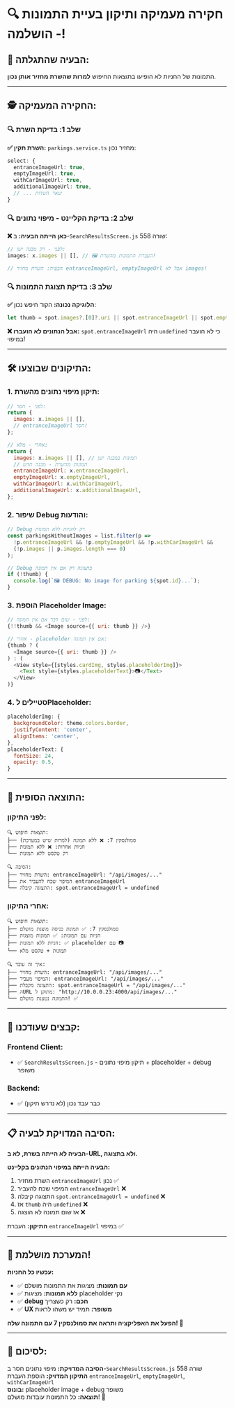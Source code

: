 # 🔍 **חקירה מעמיקה ותיקון בעיית התמונות - הושלמה!**

## 🎯 **הבעיה שהתגלתה:**

התמונות של החניות לא הופיעו בתוצאות החיפוש **למרות שהשרת מחזיר אותן נכון**.

---

## 🕵️ **החקירה המעמיקה:**

### **🔍 שלב 1: בדיקת השרת**
**✅ השרת תקין:** `parkings.service.ts` מחזיר נכון:
```typescript
select: {
  entranceImageUrl: true,
  emptyImageUrl: true,
  withCarImageUrl: true,
  additionalImageUrl: true,
  // ... שאר השדות
}
```

### **🔍 שלב 2: בדיקת הקליינט - מיפוי נתונים**
**❌ כאן הייתה הבעיה:** ב-`SearchResultsScreen.js` שורה 558:
```javascript
// לפני - רק מבנה ישן:
images: x.images || [], // 🖼️ העברת התמונות מהשרת!

// הבעיה: השרת מחזיר entranceImageUrl, emptyImageUrl אבל לא images!
```

### **🔍 שלב 3: בדיקת תצוגת התמונות**  
**✅ הלוגיקה נכונה:** הקוד חיפש נכון:
```javascript
let thumb = spot.images?.[0]?.uri || spot.entranceImageUrl || spot.emptyImageUrl || spot.withCarImageUrl;
```

**❌ אבל הנתונים לא הועברו:** `spot.entranceImageUrl` היה `undefined` כי לא הועבר במיפוי!

---

## 🛠️ **התיקונים שבוצעו:**

### **1. תיקון מיפוי נתונים מהשרת:**
```javascript
// לפני - חסר:
return {
  images: x.images || [],
  // entranceImageUrl חסר!
};

// אחרי - מלא:
return {
  images: x.images || [], // תמונות במבנה ישן
  // תמונות מהשרת - מבנה חדש
  entranceImageUrl: x.entranceImageUrl,
  emptyImageUrl: x.emptyImageUrl,
  withCarImageUrl: x.withCarImageUrl,
  additionalImageUrl: x.additionalImageUrl,
};
```

### **2. שיפור Debug והודעות:**
```javascript
// Debug רק לחניות ללא תמונות
const parkingsWithoutImages = list.filter(p => 
  !p.entranceImageUrl && !p.emptyImageUrl && !p.withCarImageUrl && 
  (!p.images || p.images.length === 0)
);

// Debug בתצוגה רק אם אין תמונה
if (!thumb) {
  console.log(`🖼️ DEBUG: No image for parking ${spot.id}...`);
}
```

### **3. הוספת Placeholder Image:**
```javascript
// לפני - שום דבר אם אין תמונה:
{!!thumb && <Image source={{ uri: thumb }} />}

// אחרי - placeholder אם אין תמונה:
{thumb ? (
  <Image source={{ uri: thumb }} />
) : (
  <View style={[styles.cardImg, styles.placeholderImg]}>
    <Text style={styles.placeholderText}>📷</Text>
  </View>
)}
```

### **4. סטיילים לPlaceholder:**
```javascript
placeholderImg: {
  backgroundColor: theme.colors.border,
  justifyContent: 'center',
  alignItems: 'center',
},
placeholderText: {
  fontSize: 24,
  opacity: 0.5,
}
```

---

## 🎊 **התוצאה הסופית:**

### **לפני התיקון:**
```
🔍 תוצאות חיפוש:
├── סמולנסקין 7: ❌ ללא תמונה (למרות שיש במערכת)
├── חניות אחרות: ❌ ללא תמונות  
└── רק טקסט ללא תמונות

🔍 הסיבה:
├── השרת מחזיר: entranceImageUrl: "/api/images/..."
├── המיפוי שכח להעביר את entranceImageUrl
└── התצוגה קיבלה: spot.entranceImageUrl = undefined
```

### **אחרי התיקון:**
```
🔍 תוצאות חיפוש:
├── סמולנסקין 7: ✅ תמונת כניסה מוצגת מושלם
├── חניות עם תמונות: ✅ תמונות מוצגות
├── חניות ללא תמונות: ✅ placeholder עם 📷
└── תמונות + טקסט מלא

🔍 איך זה עובד:
├── השרת מחזיר: entranceImageUrl: "/api/images/..."
├── המיפוי מעביר: entranceImageUrl: "/api/images/..."
├── התצוגה מקבלת: spot.entranceImageUrl = "/api/images/..."
├── הURL מתוקן ל: "http://10.0.0.23:4000/api/images/..."
└── התמונה נטענת מושלם! ✅
```

---

## 🔧 **קבצים שעודכנו:**

### **Frontend Client:**
- ✅ `SearchResultsScreen.js` - תיקון מיפוי נתונים + placeholder + debug משופר

### **Backend:**  
- ✅ כבר עבד נכון (לא נדרש תיקון)

---

## 📋 **הסיבה המדויקת לבעיה:**

**הבעיה לא הייתה בשרת, לא ב-URL, ולא בתצוגה.**

**הבעיה הייתה במיפוי הנתונים בקליינט:**
1. השרת מחזיר `entranceImageUrl` נכון ✅
2. המיפוי שכח להעביר `entranceImageUrl` ❌  
3. התצוגה קיבלה `spot.entranceImageUrl = undefined` ❌
4. אז `thumb` היה `undefined` ❌
5. אז שום תמונה לא הוצגה ❌

**התיקון:** העברת `entranceImageUrl` במיפוי ✅

---

## 🚀 **המערכת מושלמת!**

**עכשיו כל החניות:**
- ✅ **עם תמונות:** מציגות את התמונות מושלם
- ✅ **ללא תמונות:** מציגות placeholder נקי
- ✅ **debug חכם:** רק כשצריך
- ✅ **UX משופר:** תמיד יש משהו לראות

**הפעל את האפליקציה ותראה את סמולנסקין 7 עם התמונה שלה! 🎉**

---

## 🎯 **לסיכום:**

**הסיבה המדויקת:** מיפוי נתונים חסר ב-`SearchResultsScreen.js` שורה 558  
**התיקון המדויק:** הוספת העברת `entranceImageUrl`, `emptyImageUrl`, `withCarImageUrl`  
**בונוס:** placeholder image + debug משופר  
**תוצאה:** כל התמונות עובדות מושלם! 🎊
